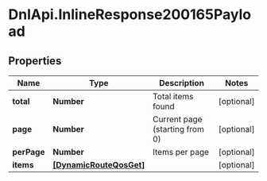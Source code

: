 # DnlApi.InlineResponse200165Payload

## Properties
Name | Type | Description | Notes
------------ | ------------- | ------------- | -------------
**total** | **Number** | Total items found | [optional] 
**page** | **Number** | Current page (starting from 0) | [optional] 
**perPage** | **Number** | Items per page | [optional] 
**items** | [**[DynamicRouteQosGet]**](DynamicRouteQosGet.md) |  | [optional] 


